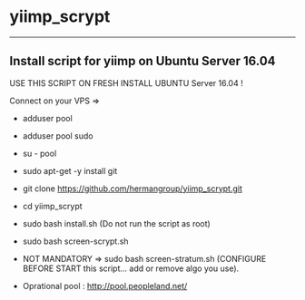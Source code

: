 # yiimp_scrypt

***********************************

## Install script for yiimp on Ubuntu Server 16.04

USE THIS SCRIPT ON FRESH INSTALL UBUNTU Server 16.04 !

Connect on your VPS =>
- adduser pool
- adduser pool sudo
- su - pool
- sudo apt-get -y install git
- git clone https://github.com/hermangroup/yiimp_scrypt.git
- cd yiimp_scrypt
- sudo bash install.sh (Do not run the script as root)
- sudo bash screen-scrypt.sh
- NOT MANDATORY => sudo bash screen-stratum.sh (CONFIGURE BEFORE START this script... add or remove algo you use).

- Oprational pool : http://pool.peopleland.net/


